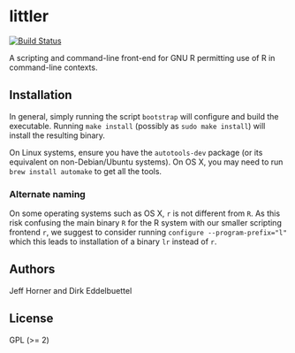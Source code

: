 # littler

[![Build Status](https://travis-ci.org/eddelbuettel/littler.png)](https://travis-ci.org/eddelbuettel/littler)

A scripting and command-line front-end for GNU R permitting use of R in
command-line contexts.

## Installation

In general, simply running the script `bootstrap` will configure and build the
executable. Running `make install` (possibly as `sudo make install`) will
install the resulting binary.

On Linux systems, ensure you have the `autotools-dev` package (or its
equivalent on non-Debian/Ubuntu systems).  On OS X, you may need to run `brew
install automake` to get all the tools. 

### Alternate naming

On some operating systems such as OS X, `r` is not different from `R`.  As
this risk confusing the main binary `R` for the R system with our smaller
scripting frontend `r`, we suggest to consider running `configure
--program-prefix="l"` which this leads to installation of a binary `lr`
instead of `r`.

## Authors

Jeff Horner and Dirk Eddelbuettel

## License

GPL (>= 2)



